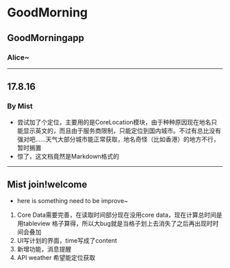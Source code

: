 # GoodMorning
## GoodMorningapp
### Alice~

---
## 17.8.16
### By Mist
* 尝试加了个定位，主要用的是CoreLocation模块，由于种种原因现在地名只能显示英文的，而且由于服务商限制，只能定位到国内城市。不过有总比没有强对吧……天气大部分城市能正常获取，地名奇怪（比如香港）的地方不行，暂时搁置
* 惊了，这文档竟然是Markdown格式的
---
## Mist join!welcome
* here is something need to be improve~
1. Core Data需要完善，在读取时间部分现在没用core data，现在计算总时间是用tableview 格子算得，所以大bug就是当格子划上去消失了之后再出现时时间会叠加
2. UI写计划的界面，time写成了content
3. 新增功能，消息提醒
4. API weather 希望能定位获取
